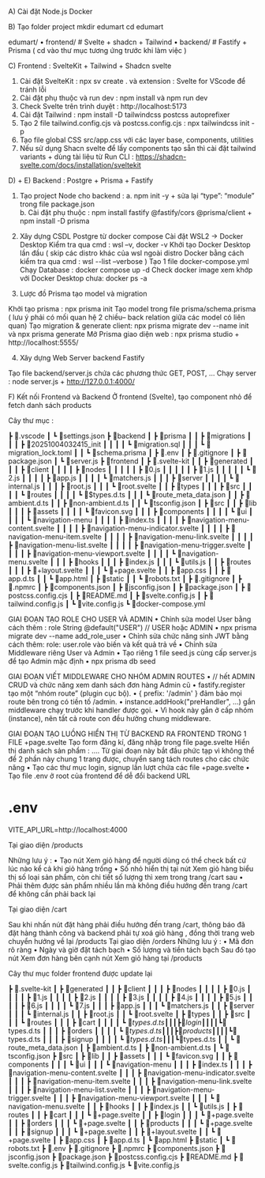 A)	Cài đặt
Node.js 
Docker
 
B)	Tạo folder project 
mkdir edumart
cd edumart	

edumart/
•	frontend/   # Svelte + shadcn  + Tailwind
•	backend/    # Fastify + Prisma
( cd vào thư mục tương ứng trước khi làm việc )

C)	Frontend : SvelteKit + Tailwind + Shadcn svelte

1.	Cài đặt SvelteKit : npx sv create . và extension : Svelte for VScode để tránh lỗi 
2.	Cài đặt phụ thuộc và run dev : npm install và npm run dev
3.	Check Svelte trên trình duyệt : http://localhost:5173
4.	Cài đặt Tailwind : npm install -D tailwindcss postcss autoprefixer
5.	Tạo 2 file tailwind.config.cjs và postcss.config.cjs : npx tailwindcss init -p
6.	Tạo file global CSS src/app.css với các layer base, components, utilities
7.	Nếu sử dụng Shacn svelte để lấy components tạo sẵn thì cài đặt tailwind variants + dùng tài liệu từ Run CLI : https://shadcn-svelte.com/docs/installation/sveltekit

D)	+ E)  Backend : Postgre + Prisma + Fastify 
1.	Tạo project Node cho backend :
a.	npm init -y + sửa lại “type”: “module” trong file package.json  
b.	Cài đặt phụ thuộc : npm install fastify @fastify/cors @prisma/client + npm install -D prisma 


2.	Xây dựng CSDL Postgre từ docker compose 
Cài đặt WSL2 -> Docker Desktop 
Kiểm tra qua cmd : wsl –v, docker -v
Khởi tạo Docker Desktop lần đầu ( skip các distro khác của wsl ngoài distro Docker bằng cách kiểm tra qua cmd : wsl --list –verbose )
Tạo 1 file docker-compose.yml 
Chạy Database : docker compose up -d
Check docker image xem khớp với Docker Desktop chưa: docker ps -a 

3.	Lược đồ Prisma tạo model và migration

Khởi tạo prisma : npx prisma init
Tạo model trong file prisma/schema.prisma ( lưu ý phải có mối quan hệ 2 chiều– back relation giữa các model có liên quan) 
Tạo migration & generate client: npx prisma migrate dev --name init và npx prisma generate
Mở Prisma giao diện web : npx prisma studio + http://localhost:5555/

4.	Xây dựng Web Server backend Fastify 

Tạo file backend/server.js chứa các phương thức GET, POST, …
Chạy server : node server.js + http://127.0.0.1:4000/

F)	Kết nối Frontend và Backend
Ở frontend (Svelte), tạo component nhỏ để fetch danh sách products

Cây thư mục :

┣ 📂.vscode
┃ ┗ 📜settings.json
┣ 📂backend
┃ ┣ 📂prisma
┃ ┃ ┣ 📂migrations
┃ ┃ ┃ ┣ 📂20251004032415_init
┃ ┃ ┃ ┃ ┗ 📜migration.sql
┃ ┃ ┃ ┗ 📜migration_lock.toml
┃ ┃ ┗ 📜schema.prisma
┃ ┣ 📜.env
┃ ┣ 📜.gitignore
┃ ┣ 📜package.json
┃ ┗ 📜server.js
┣ 📂frontend
┃ ┣ 📂.svelte-kit
┃ ┃ ┣ 📂generated
┃ ┃ ┃ ┣ 📂client
┃ ┃ ┃ ┃ ┣ 📂nodes
┃ ┃ ┃ ┃ ┃ ┣ 📜0.js
┃ ┃ ┃ ┃ ┃ ┣ 📜1.js
┃ ┃ ┃ ┃ ┃ ┗ 📜2.js
┃ ┃ ┃ ┃ ┣ 📜app.js
┃ ┃ ┃ ┃ ┗ 📜matchers.js
┃ ┃ ┃ ┣ 📂server
┃ ┃ ┃ ┃ ┗ 📜internal.js
┃ ┃ ┃ ┣ 📜root.js
┃ ┃ ┃ ┗ 📜root.svelte
┃ ┃ ┣ 📂types
┃ ┃ ┃ ┣ 📂src
┃ ┃ ┃ ┃ ┗ 📂routes
┃ ┃ ┃ ┃   ┗ 📜$types.d.ts
┃ ┃ ┃ ┗ 📜route_meta_data.json
┃ ┃ ┣ 📜ambient.d.ts
┃ ┃ ┣ 📜non-ambient.d.ts
┃ ┃ ┗ 📜tsconfig.json
┃ ┣ 📂src
┃ ┃ ┣ 📂lib
┃ ┃ ┃ ┣ 📂assets
┃ ┃ ┃ ┃ ┗ 📜favicon.svg
┃ ┃ ┃ ┣ 📂components
┃ ┃ ┃ ┃ ┗ 📂ui
┃ ┃ ┃ ┃   ┗ 📂navigation-menu
┃ ┃ ┃ ┃     ┣ 📜index.ts
┃ ┃ ┃ ┃     ┣ 📜navigation-menu-content.svelte
┃ ┃ ┃ ┃     ┣ 📜navigation-menu-indicator.svelte
┃ ┃ ┃ ┃     ┣ 📜navigation-menu-item.svelte
┃ ┃ ┃ ┃     ┣ 📜navigation-menu-link.svelte
┃ ┃ ┃ ┃     ┣ 📜navigation-menu-list.svelte
┃ ┃ ┃ ┃     ┣ 📜navigation-menu-trigger.svelte
┃ ┃ ┃ ┃     ┣ 📜navigation-menu-viewport.svelte
┃ ┃ ┃ ┃     ┗ 📜navigation-menu.svelte
┃ ┃ ┃ ┣ 📂hooks
┃ ┃ ┃ ┣ 📜index.js
┃ ┃ ┃ ┗ 📜utils.js
┃ ┃ ┣ 📂routes
┃ ┃ ┃ ┣ 📜+layout.svelte
┃ ┃ ┃ ┗ 📜+page.svelte
┃ ┃ ┣ 📜app.css
┃ ┃ ┣ 📜app.d.ts
┃ ┃ ┗ 📜app.html
┃ ┣ 📂static
┃ ┃ ┗ 📜robots.txt
┃ ┣ 📜.gitignore
┃ ┣ 📜.npmrc
┃ ┣ 📜components.json
┃ ┣ 📜jsconfig.json
┃ ┣ 📜package.json
┃ ┣ 📜postcss.config.cjs
┃ ┣ 📜README.md
┃ ┣ 📜svelte.config.js
┃ ┣ 📜tailwind.config.js
┃ ┗ 📜vite.config.js
┗ 📜docker-compose.yml

GIAI ĐOẠN TẠO ROLE CHO USER VÀ ADMIN
•	Chỉnh sửa model User bằng cách thêm :    role     String  @default("USER")  // USER hoặc ADMIN
•	npx prisma migrate dev --name add_role_user
•	Chỉnh sửa chức năng sinh JWT bằng cách thêm:   role: user.role  vào biến và kết quả trả về
•	Chỉnh sửa Middleware riêng User và Admin
•	Tạo riêng 1 file seed.js cùng cấp server.js để tạo Admin mặc định
•	npx prisma db seed

GIAI ĐOẠN VIẾT MIDDLEWARE CHO NHÓM ADMIN ROUTES 
•	// hết ADMIN CRUD và chức năng xem danh sách đơn hàng Admin cũ
•	fastify.register tạo một “nhóm route” (plugin cục bộ).
•	{ prefix: '/admin' } đảm bảo mọi route bên trong có tiền tố /admin.
•	instance.addHook("preHandler", ...) gắn middleware chạy trước khi handler được gọi.
•	Vì hook này gắn ở cấp nhóm (instance), nên tất cả route con đều hưởng chung middleware.

GIAI ĐOẠN TẠO LUỒNG HIỂN THỊ TỪ BACKEND RA FRONTEND TRONG 1 FILE +page.svelte
Tạo form đăng kí, đăng nhập trong file page.svelte
Hiển thị danh sách sản phẩm : ….
Từ giai đoạn này bắt đầu phức tạp vì không thể để 2 phần này chung 1 trang được, chuyển sang tách routes cho các chức năng 
•	Tạo các thư mục login, signup lần lượt chứa các file +page.svelte 
•	Tạo file .env ở root của frontend để dễ đổi backend URL
# .env
VITE_API_URL=http://localhost:4000


Tại giao diện /products
 
Những lưu ý : 
•	Tạo nút Xem giỏ hàng để người dùng có thể check bất cứ lúc nào kể cả khi giỏ hàng trống
•	Số nhỏ hiển thị tại nút Xem giỏ hàng biểu thị số loại sản phẩm, còn chi tiết số lượng thì xem trong trang /cart sau
•	Phải thêm được sản phẩm nhiều lần mà không điều hướng đến trang /cart để không cần phải back lại

Tại giao diện  /cart
 
Sau khi nhấn nút đặt hàng phải điều hướng đến trang /cart, thông báo đã đặt hàng thành công và backend phải tự xoá giỏ hàng , đồng thời trang web chuyển hướng về lại /products
Tại giao diện /orders
Những lưu ý :
•	Mã đơn rõ ràng
•	Ngày và giờ đặt tách bạch
•	Số lượng và tiền tách bạch
Sau đó tạo nút Xem đơn hàng bên cạnh nút Xem giỏ hàng tại /products

Cây thư mục folder frontend được update lại

┣ 📂.svelte-kit
┃ ┣ 📂generated
┃ ┃ ┣ 📂client
┃ ┃ ┃ ┣ 📂nodes
┃ ┃ ┃ ┃ ┣ 📜0.js
┃ ┃ ┃ ┃ ┣ 📜1.js
┃ ┃ ┃ ┃ ┣ 📜2.js
┃ ┃ ┃ ┃ ┣ 📜3.js
┃ ┃ ┃ ┃ ┣ 📜4.js
┃ ┃ ┃ ┃ ┣ 📜5.js
┃ ┃ ┃ ┃ ┣ 📜6.js
┃ ┃ ┃ ┃ ┗ 📜7.js
┃ ┃ ┃ ┣ 📜app.js
┃ ┃ ┃ ┗ 📜matchers.js
┃ ┃ ┣ 📂server
┃ ┃ ┃ ┗ 📜internal.js
┃ ┃ ┣ 📜root.js
┃ ┃ ┗ 📜root.svelte
┃ ┣ 📂types
┃ ┃ ┣ 📂src
┃ ┃ ┃ ┗ 📂routes
┃ ┃ ┃   ┣ 📂cart
┃ ┃ ┃   ┃ ┗ 📜$types.d.ts
┃ ┃ ┃   ┣ 📂login
┃ ┃ ┃   ┃ ┗ 📜$types.d.ts
┃ ┃ ┃   ┣ 📂orders
┃ ┃ ┃   ┃ ┗ 📜$types.d.ts
┃ ┃ ┃   ┣ 📂products
┃ ┃ ┃   ┃ ┗ 📜$types.d.ts
┃ ┃ ┃   ┣ 📂signup
┃ ┃ ┃   ┃ ┗ 📜$types.d.ts
┃ ┃ ┃   ┗ 📜$types.d.ts
┃ ┃ ┗ 📜route_meta_data.json
┃ ┣ 📜ambient.d.ts
┃ ┣ 📜non-ambient.d.ts
┃ ┗ 📜tsconfig.json
┣ 📂src
┃ ┣ 📂lib
┃ ┃ ┣ 📂assets
┃ ┃ ┃ ┗ 📜favicon.svg
┃ ┃ ┣ 📂components
┃ ┃ ┃ ┗ 📂ui
┃ ┃ ┃   ┗ 📂navigation-menu
┃ ┃ ┃     ┣ 📜index.ts
┃ ┃ ┃     ┣ 📜navigation-menu-content.svelte
┃ ┃ ┃     ┣ 📜navigation-menu-indicator.svelte
┃ ┃ ┃     ┣ 📜navigation-menu-item.svelte
┃ ┃ ┃     ┣ 📜navigation-menu-link.svelte
┃ ┃ ┃     ┣ 📜navigation-menu-list.svelte
┃ ┃ ┃     ┣ 📜navigation-menu-trigger.svelte
┃ ┃ ┃     ┣ 📜navigation-menu-viewport.svelte
┃ ┃ ┃     ┗ 📜navigation-menu.svelte
┃ ┃ ┣ 📂hooks
┃ ┃ ┣ 📜index.js
┃ ┃ ┗ 📜utils.js
┃ ┣ 📂routes
┃ ┃ ┣ 📂cart
┃ ┃ ┃ ┗ 📜+page.svelte
┃ ┃ ┣ 📂login
┃ ┃ ┃ ┗ 📜+page.svelte
┃ ┃ ┣ 📂orders
┃ ┃ ┃ ┗ 📜+page.svelte
┃ ┃ ┣ 📂products
┃ ┃ ┃ ┗ 📜+page.svelte
┃ ┃ ┣ 📂signup
┃ ┃ ┃ ┗ 📜+page.svelte
┃ ┃ ┣ 📜+layout.svelte
┃ ┃ ┗ 📜+page.svelte
┃ ┣ 📜app.css
┃ ┣ 📜app.d.ts
┃ ┗ 📜app.html
┣ 📂static
┃ ┗ 📜robots.txt
┣ 📜.env
┣ 📜.gitignore
┣ 📜.npmrc
┣ 📜components.json
┣ 📜jsconfig.json
┣ 📜package.json
┣ 📜postcss.config.cjs
┣ 📜README.md
┣ 📜svelte.config.js
┣ 📜tailwind.config.js
┗ 📜vite.config.js

